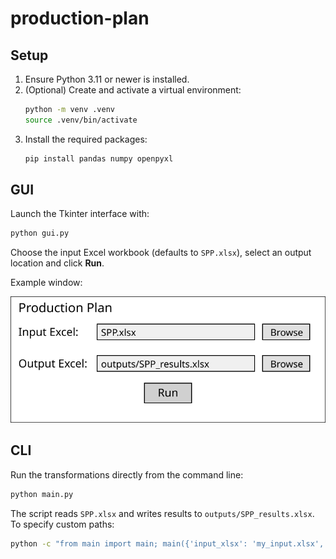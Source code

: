 # production-plan

## Setup

1. Ensure Python 3.11 or newer is installed.
2. (Optional) Create and activate a virtual environment:
   ```bash
   python -m venv .venv
   source .venv/bin/activate
   ```
3. Install the required packages:
   ```bash
   pip install pandas numpy openpyxl
   ```

## GUI

Launch the Tkinter interface with:

```bash
python gui.py
```

Choose the input Excel workbook (defaults to `SPP.xlsx`), select an output location and click **Run**.

Example window:

![GUI example](docs/gui_example.svg)

## CLI

Run the transformations directly from the command line:

```bash
python main.py
```

The script reads `SPP.xlsx` and writes results to `outputs/SPP_results.xlsx`.
To specify custom paths:

```bash
python -c "from main import main; main({'input_xlsx': 'my_input.xlsx', 'output_xlsx': 'outputs/my_results.xlsx'})"
```
